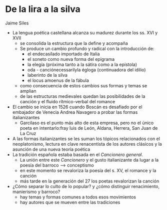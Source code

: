 # De la lira a la silva
Jaime Siles

- La lengua poética castellana alcanza su madurez durante los ss. XVI y XVII
  - se consolida la estructura que la define y acompaña
  - Se produce un cambio profundo y radical con la introducción de:
    - el endecasílado importado de Italia
    - el soneto como nueva forma del epigrama
    - la elegía (próxima tanto a la sátira como a la epístola)
    - oda - canciónecessarilyla égloga (continuadora del idilio)
    - laberinto de la silva
    - el locus amoenus de la fábula
  - como consecuencia de estos cambios sus formas y temas se amplian
  - de las estructuras medievales quedan las posibilidades de la canción y el fluido rítmico-verbal del romance
- El cambio se inicia en 1526 cuando Boscán es desafiado por el embajador de Venecia Andrea Navagero a probar las formas italianizantes
  - Garcilaso es el punto más alto de esta empresa, pero no el único poeta en intentarlo:fray luis de León, Aldana, Herrera, San Juan de La Cruz
- A las formas italianizantes se les suman los tópicos relacionados con el neoplatonismo, lectura en clave renacentista de los autores clásicos y la asunción de una nueva teoría poética
- La tradición española estaba basada en el *Cancionero general*. 
  - La unión entre este *Cancionero* y el gusto italianizante da lugar a la poesía del barroco --> conceptismo
  - en este momento se revaloriza la poesía del s. XV, el romance y la canción
  - más tarde en la generación del 27 los poetas revalorizan la canción 
- ¿Cómo separar lo culto de lo popular? y ¿cómo distinguir renacimiento, manierismo y barroco?
  - hay temas y formas comunes a todos esos movimientos
  - hay autores que se mueven entre las tradiciones